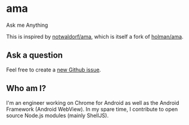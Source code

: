 # ama

Ask me Anything

This is inspired by [notwaldorf/ama](https://github.com/notwaldorf/ama), which is itself a fork of [holman/ama](https://github.com/holman/ama).

## Ask a question

Feel free to create a [new Github issue](https://github.com/nfischer/ama/issues/new).

## Who am I?

I'm an engineer working on Chrome for Android as well as the Android Framework (Android WebView). In my spare time, I contribute to open source Node.js modules (mainly ShellJS).

